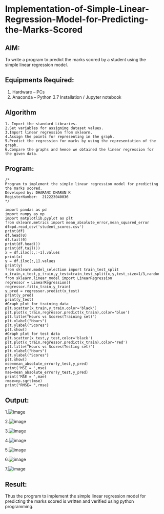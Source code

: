 # Implementation-of-Simple-Linear-Regression-Model-for-Predicting-the-Marks-Scored

## AIM:
To write a program to predict the marks scored by a student using the simple linear regression model.

## Equipments Required:
1. Hardware – PCs
2. Anaconda – Python 3.7 Installation / Jupyter notebook

## Algorithm
```
1. Import the standard Libraries.
2.Set variables for assigning dataset values.
3.Import linear regression from sklearn.
4.Assign the points for representing in the graph.
5.Predict the regression for marks by using the representation of the graph.
6.Compare the graphs and hence we obtained the linear regression for the given data.
```
## Program:
```
/*
Program to implement the simple linear regression model for predicting the marks scored.
Developed by: DHARANI DHARAN K
RegisterNumber:  212223040036
*/
```
```
import pandas as pd
import numpy as np
import matplotlib.pyplot as plt
from sklearn.metrics import mean_absolute_error,mean_squared_error
df=pd.read_csv('student_scores.csv')
print(df)
df.head(0)
df.tail(0)
print(df.head())
print(df.tail())
x = df.iloc[:,:-1].values
print(x)
y = df.iloc[:,1].values
print(y)
from sklearn.model_selection import train_test_split
x_train,x_test,y_train,y_test=train_test_split(x,y,test_size=1/3,random_state=0)
from sklearn.linear_model import LinearRegression
regressor = LinearRegression()
regressor.fit(x_train,y_train)
y_pred = regressor.predict(x_test)
print(y_pred)
print(y_test)
#Graph plot for training data
plt.scatter(x_train,y_train,color='black')
plt.plot(x_train,regressor.predict(x_train),color='blue')
plt.title("Hours vs Scores(Training set)")
plt.xlabel("Hours")
plt.ylabel("Scores")
plt.show()
#Graph plot for test data
plt.scatter(x_test,y_test,color='black')
plt.plot(x_train,regressor.predict(x_train),color='red')
plt.title("Hours vs Scores(Testing set)")
plt.xlabel("Hours")
plt.ylabel("Scores")
plt.show()
mse=mean_absolute_error(y_test,y_pred)
print('MSE = ',mse)
mae=mean_absolute_error(y_test,y_pred)
print('MAE = ',mae)
rmse=np.sqrt(mse)
print("RMSE= ",rmse)
```

## Output:
1.![image](https://github.com/user-attachments/assets/4cf6c1e8-9483-47a5-bd70-495f8964a93e)

2.![image](https://github.com/user-attachments/assets/16ed5647-4eb9-413a-a17d-bee25ac3cc59)

3.![image](https://github.com/user-attachments/assets/ed5a8af4-ba33-4bc9-b6ac-35b05c713375)


4.![image](https://github.com/user-attachments/assets/fc6103a8-f638-4bb4-a30e-0e5438605900)


5.![image](https://github.com/user-attachments/assets/41709d17-d0c3-471e-b32f-6f6aeb400d0e)


6.![image](https://github.com/user-attachments/assets/8a70c6c2-cdf7-46fc-8ca4-78ea8ecc219b)


7.![image](https://github.com/user-attachments/assets/d82a8283-4e8a-4dab-8717-6695dde07624)


## Result:
Thus the program to implement the simple linear regression model for predicting the marks scored is written and verified using python programming.
